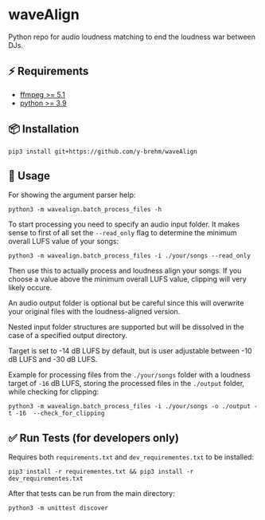 # waveAlign
Python repo for audio loudness matching to end the loudness war between DJs.

## ⚡️ Requirements
* [ffmpeg >= 5.1](https://ffmpeg.org/)
* [python >= 3.9](https://www.python.org/)

## 📦 Installation
```
pip3 install git+https://github.com/y-brehm/waveAlign
```

## 🚀 Usage
For showing the argument parser help:

````
python3 -m wavealign.batch_process_files -h
````

To start processing you need to specify an audio input folder. It makes sense to first of all set the `--read_only` flag to determine the minimum overall LUFS value of your songs:

````
python3 -m wavealign.batch_process_files -i ./your/songs --read_only
````

Then use this to actually process and loudness align your songs.
If you choose a value above the minimum overall LUFS value, clipping will very likely occure. 

An audio output folder is optional but be careful since this will overwrite your original files with the loudness-aligned version.

Nested input folder structures are supported but will be dissolved in the case of a specified output directory.

Target is set to -14 dB LUFS by default, but is user adjustable between -10 dB LUFS and -30 dB LUFS.

Example for processing files from the `./your/songs` folder with a loudness target of `-16` dB LUFS, storing the processed files in the `./output` folder, 
while checking for clipping:

````
python3 -m wavealign.batch_process_files -i ./your/songs -o ./output -t -16  --check_for_clipping
````

## ✅ Run Tests (for developers only)

Requires both `requirements.txt` and `dev_requirementes.txt` to be installed:

```
pip3 install -r requirementes.txt && pip3 install -r dev_requirementes.txt
```

After that tests can be run from the main directory:

```
python3 -m unittest discover
```
